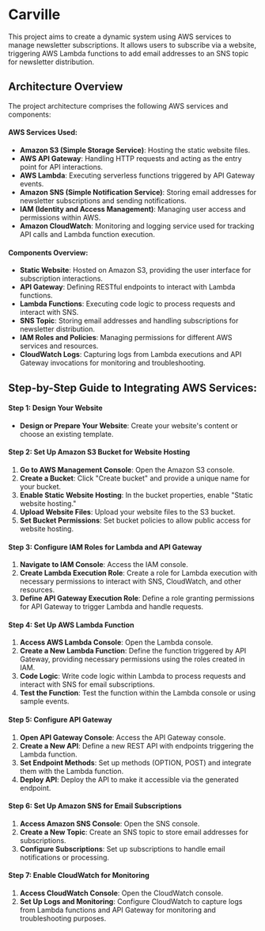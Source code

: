 # Carville
This project aims to create a dynamic system using AWS services to manage newsletter subscriptions. It allows users to subscribe via a website, triggering AWS Lambda functions to add email addresses to an SNS topic for newsletter distribution.

## Architecture Overview
The project architecture comprises the following AWS services and components:

#### AWS Services Used:
- **Amazon S3 (Simple Storage Service)**: Hosting the static website files.
- **AWS API Gateway**: Handling HTTP requests and acting as the entry point for API interactions.
- **AWS Lambda**: Executing serverless functions triggered by API Gateway events.
- **Amazon SNS (Simple Notification Service)**: Storing email addresses for newsletter subscriptions and sending notifications.
- **IAM (Identity and Access Management)**: Managing user access and permissions within AWS.
- **Amazon CloudWatch**: Monitoring and logging service used for tracking API calls and Lambda function execution.

#### Components Overview:
- **Static Website**: Hosted on Amazon S3, providing the user interface for subscription interactions.
- **API Gateway**: Defining RESTful endpoints to interact with Lambda functions.
- **Lambda Functions**: Executing code logic to process requests and interact with SNS.
- **SNS Topic**: Storing email addresses and handling subscriptions for newsletter distribution.
- **IAM Roles and Policies**: Managing permissions for different AWS services and resources.
- **CloudWatch Logs**: Capturing logs from Lambda executions and API Gateway invocations for monitoring and troubleshooting.

## Step-by-Step Guide to Integrating AWS Services:
#### Step 1: Design Your Website
- **Design or Prepare Your Website**: Create your website's content or choose an existing template.

#### Step 2: Set Up Amazon S3 Bucket for Website Hosting
1. **Go to AWS Management Console**: Open the Amazon S3 console.
2. **Create a Bucket**: Click "Create bucket" and provide a unique name for your bucket.
3. **Enable Static Website Hosting**: In the bucket properties, enable "Static website hosting."
4. **Upload Website Files**: Upload your website files to the S3 bucket.
5. **Set Bucket Permissions**: Set bucket policies to allow public access for website hosting.

#### Step 3: Configure IAM Roles for Lambda and API Gateway
1. **Navigate to IAM Console**: Access the IAM console.
2. **Create Lambda Execution Role**: Create a role for Lambda execution with necessary permissions to interact with SNS, CloudWatch, and other resources.
3. **Define API Gateway Execution Role**: Define a role granting permissions for API Gateway to trigger Lambda and handle requests.

#### Step 4: Set Up AWS Lambda Function
1. **Access AWS Lambda Console**: Open the Lambda console.
2. **Create a New Lambda Function**: Define the function triggered by API Gateway, providing necessary permissions using the roles created in IAM.
3. **Code Logic**: Write code logic within Lambda to process requests and interact with SNS for email subscriptions.
4. **Test the Function**: Test the function within the Lambda console or using sample events.

#### Step 5: Configure API Gateway
1. **Open API Gateway Console**: Access the API Gateway console.
2. **Create a New API**: Define a new REST API with endpoints triggering the Lambda function.
3. **Set Endpoint Methods**: Set up methods (OPTION, POST) and integrate them with the Lambda function.
4. **Deploy API**: Deploy the API to make it accessible via the generated endpoint.

#### Step 6: Set Up Amazon SNS for Email Subscriptions
1. **Access Amazon SNS Console**: Open the SNS console.
2. **Create a New Topic**: Create an SNS topic to store email addresses for subscriptions.
3. **Configure Subscriptions**: Set up subscriptions to handle email notifications or processing.

#### Step 7: Enable CloudWatch for Monitoring
1. **Access CloudWatch Console**: Open the CloudWatch console.
2. **Set Up Logs and Monitoring**: Configure CloudWatch to capture logs from Lambda functions and API Gateway for monitoring and troubleshooting purposes.


